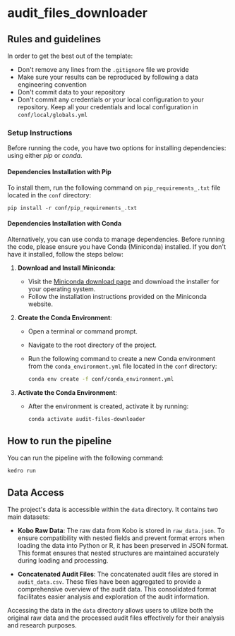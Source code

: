 # audit_files_downloader

## Rules and guidelines

In order to get the best out of the template:

* Don't remove any lines from the `.gitignore` file we provide
* Make sure your results can be reproduced by following a data engineering convention
* Don't commit data to your repository
* Don't commit any credentials or your local configuration to your repository. Keep all your credentials and local configuration in `conf/local/globals.yml`

### Setup Instructions

Before running the code, you have two options for installing dependencies: using either *pip* or *conda*.

#### Dependencies Installation with Pip

To install them, run the following command on `pip_requirements_.txt` file located in the `conf` directory:

```
pip install -r conf/pip_requirements_.txt
```

#### Dependencies Installation with Conda

Alternatively, you can use conda to manage dependencies.
Before running the code, please ensure you have Conda (Miniconda) installed. If you don't have it installed, follow the steps below:

1. **Download and Install Miniconda**:
   - Visit the [Miniconda download page](https://docs.conda.io/en/latest/miniconda.html) and download the installer for your operating system.
   - Follow the installation instructions provided on the Miniconda website.

2. **Create the Conda Environment**:
   - Open a terminal or command prompt.
   - Navigate to the root directory of the project.
   - Run the following command to create a new Conda environment from the `conda_environment.yml` file located in the `conf` directory:

     ```sh
     conda env create -f conf/conda_environment.yml
     ```

3. **Activate the Conda Environment**:
   - After the environment is created, activate it by running:

     ```sh
     conda activate audit-files-downloader
     ```

## How to run the pipeline

You can run the pipeline with the following command:

```
kedro run
```

## Data Access

The project's data is accessible within the `data` directory. It contains two main datasets:

- **Kobo Raw Data**: The raw data from Kobo is stored in `raw_data.json`. To ensure compatibility with nested fields and prevent format errors when loading the data into Python or R, it has been preserved in JSON format. This format ensures that nested structures are maintained accurately during loading and processing.

- **Concatenated Audit Files**: The concatenated audit files are stored in `audit_data.csv`. These files have been aggregated to provide a comprehensive overview of the audit data. This consolidated format facilitates easier analysis and exploration of the audit information.

Accessing the data in the `data` directory allows users to utilize both the original raw data and the processed audit files effectively for their analysis and research purposes.
